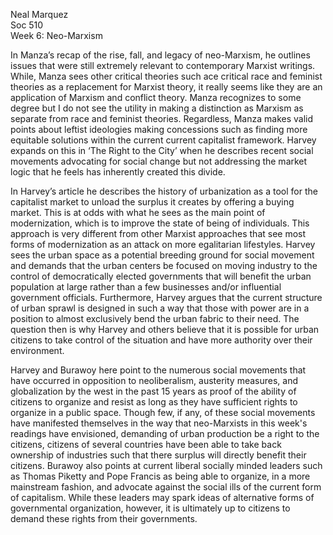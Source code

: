 Neal Marquez  
Soc 510  
Week 6: Neo-Marxism

In Manza’s recap of the rise, fall, and legacy of neo-Marxism, he outlines issues that were still extremely relevant to contemporary Marxist writings. While, Manza sees other critical theories such ace critical race and feminist theories as a replacement for Marxist theory, it really seems like they are an application of Marxism and conflict theory. Manza recognizes to some degree but I do not see the utility in making a distinction as Marxism as separate from race and feminist theories. Regardless, Manza makes valid points about leftist ideologies making concessions such as finding more equitable solutions within the current current capitalist framework. Harvey expands on this in ‘The Right to the City’ when he describes recent social movements advocating for social change but not addressing the market logic that he feels has inherently created this divide. 

In Harvey’s article he describes the history of urbanization as a tool for the capitalist market to unload the surplus it creates by offering a buying market. This is at odds with what he sees as the main point of modernization, which is to improve the state of being of individuals. This approach is very different from other Marxist approaches that see most forms of modernization as an attack on more egalitarian lifestyles. Harvey sees the urban space as a potential breeding ground for social movement and demands that the urban centers be focused on moving industry to the control of democratically elected governments that will benefit the urban population at large rather than a few businesses and/or influential government officials. Furthermore, Harvey argues that the current structure of urban sprawl is designed in such a way that those with power are in a position to almost exclusively bend the urban fabric to their need. The question then is why Harvey and others believe that it is possible for urban citizens to take control of the situation and have more authority over their environment.

Harvey and Burawoy here point to the numerous social movements that  have occurred in opposition to neoliberalism, austerity  measures, and globalization by the west in the past 15 years as proof of the ability of citizens to organize and resist as long as they have sufficient rights to organize in a public space. Though few, if any, of these social movements have manifested themselves in the way that neo-Marxists in this week's readings have envisioned, demanding of urban production be a right to the citizens, citizens of several countries have been able to take back ownership of industries such that there surplus will directly benefit their citizens. Burawoy also points at current liberal socially minded leaders such as Thomas Piketty and Pope Francis as being able to organize, in a more mainstream fashion, and advocate against the social ills of the current form of capitalism. While these leaders may spark ideas of alternative forms of governmental organization, however, it is ultimately up to citizens to demand these rights from their governments. 

